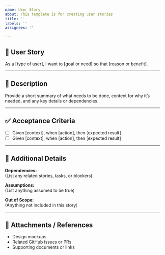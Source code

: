 ```yaml
---
name: User Story
about: This template is for creating user stories
title: ''
labels: ''
assignees: ''

---
```


## 🧩 User Story
As a [type of user], I want to [goal or need] so that [reason or benefit].

---

## 📘 Description
Provide a short summary of what needs to be done, context for why it’s needed, and any key details or dependencies.

---

## ✅ Acceptance Criteria
- [ ] Given [context], when [action], then [expected result]
- [ ] Given [context], when [action], then [expected result]

---

## 🔗 Additional Details
**Dependencies:**  
(List any related stories, tasks, or blockers)

**Assumptions:**  
(List anything assumed to be true)

**Out of Scope:**  
(Anything not included in this story)

---

## 📎 Attachments / References
- Design mockups  
- Related GitHub issues or PRs  
- Supporting documents or links
